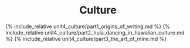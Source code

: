 <center> <h1> Culture </h1> </center>

{% include_relative unit4_culture/part1_origins_of_writing.md %}
{% include_relative unit4_culture/part2_hula_dancing_in_hawaiian_culture.md %}
{% include_relative unit4_culture/part3_the_art_of_mine.md %}